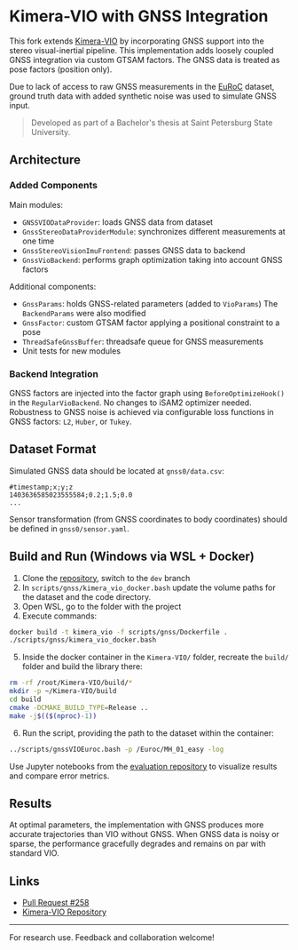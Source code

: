 # Kimera-VIO with GNSS Integration

This fork extends [Kimera-VIO](https://github.com/MIT-SPARK/Kimera-VIO) by incorporating GNSS support into the stereo visual-inertial pipeline. This implementation adds loosely coupled GNSS integration via custom GTSAM factors. The GNSS data is treated as pose factors (position only).

Due to lack of access to raw GNSS measurements in the [EuRoC](https://projects.asl.ethz.ch/datasets/doku.php?id=kmavvisualinertialdatasets) dataset, ground truth data with added synthetic noise was used to simulate GNSS input.

> Developed as part of a Bachelor's thesis at Saint Petersburg State University.

## Architecture

### Added Components
Main modules:
* `GNSSVIODataProvider`: loads GNSS data from dataset
* `GnssStereoDataProviderModule`: synchronizes different measurements at one time
* `GnssStereoVisionImuFrontend`: passes GNSS data to backend
* `GnssVioBackend`: performs graph optimization taking into account GNSS factors

Additional components:
* `GnssParams`: holds GNSS-related parameters (added to `VioParams`) The `BackendParams` were also modified
* `GnssFactor`: custom GTSAM factor applying a positional constraint to a pose
* `ThreadSafeGnssBuffer`: threadsafe queue for GNSS measurements
* Unit tests for new modules

### Backend Integration

GNSS factors are injected into the factor graph using `BeforeOptimizeHook()` in the `RegularVioBackend`. No changes to iSAM2 optimizer needed. Robustness to GNSS noise is achieved via configurable loss functions in GNSS factors: `L2`, `Huber`, or `Tukey`.

## Dataset Format

Simulated GNSS data should be located at `gnss0/data.csv`:

```csv
#timestamp;x;y;z
1403636585023555584;0.2;1.5;0.0
...
```

Sensor transformation (from GNSS coordinates to body coordinates) should be defined in `gnss0/sensor.yaml`.

## Build and Run (Windows via WSL + Docker)

1. Clone the [repository](https://github.com/kleo-53/Kimera-VIO), switch to the `dev` branch
2. In `scripts/gnss/kimera_vio_docker.bash` update the volume paths for the dataset and the code directory.
3. Open WSL, go to the folder with the project
4. Execute commands:
```bash
docker build -t kimera_vio -f scripts/gnss/Dockerfile .
./scripts/gnss/kimera_vio_docker.bash
```
5. Inside the docker container in the `Kimera-VIO/` folder, recreate the `build/` folder and build the library there:
```bash
rm -rf /root/Kimera-VIO/build/*
mkdir -p ~/Kimera-VIO/build
cd build
cmake -DCMAKE_BUILD_TYPE=Release ..
make -j$(($(nproc)-1))
```
6. Run the script, providing the path to the dataset within the container: 
```bash
../scripts/gnssVIOEuroc.bash -p /Euroc/MH_01_easy -log
```

Use Jupyter notebooks from the [evaluation repository](https://github.com/MIT-SPARK/Kimera-VIO-Evaluation) to visualize results and compare error metrics.

## Results

At optimal parameters, the implementation with GNSS produces more accurate trajectories than VIO without GNSS. When GNSS data is noisy or sparse, the performance gracefully degrades and remains on par with standard VIO.

## Links

* [Pull Request #258](https://github.com/MIT-SPARK/Kimera-VIO/pull/258)
* [Kimera-VIO Repository](https://github.com/MIT-SPARK/Kimera-VIO)

---

For research use. Feedback and collaboration welcome!
